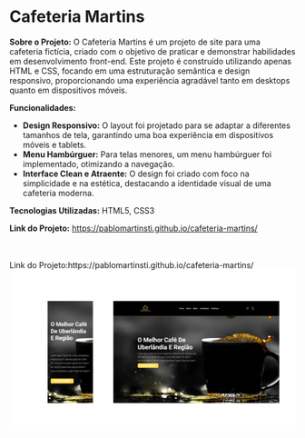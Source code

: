<h1>Cafeteria Martins</h1>
<p><strong>Sobre o Projeto:</strong> O Cafeteria Martins é um projeto de site para uma cafeteria fictícia, criado com o objetivo de praticar e demonstrar habilidades em desenvolvimento front-end. Este projeto é construído utilizando apenas HTML e CSS, focando em uma estruturação semântica e design responsivo, proporcionando uma experiência agradável tanto em desktops quanto em dispositivos móveis.</p>
<p><strong>Funcionalidades:</strong></p>
<ul>
    <li><strong>Design Responsivo:</strong> O layout foi projetado para se adaptar a diferentes tamanhos de tela, garantindo uma boa experiência em dispositivos móveis e tablets.</li>
    <li><strong>Menu Hambúrguer:</strong> Para telas menores, um menu hambúrguer foi implementado, otimizando a navegação.</li>
    <li><strong>Interface Clean e Atraente:</strong> O design foi criado com foco na simplicidade e na estética, destacando a identidade visual de uma cafeteria moderna.</li>
</ul>
<p><strong>Tecnologias Utilizadas:</strong> HTML5, CSS3</p>
<p><strong>Link do Projeto:</strong> <a href="https://pablomartinsti.github.io/cafeteria-martins/" target="_blank">https://pablomartinsti.github.io/cafeteria-martins/</a></p>


<br>
<br>
Link do Projeto:https://pablomartinsti.github.io/cafeteria-martins/


<img src = "https://github.com/pablomartinsti/cafeteria-martins/blob/main/assets/computer.png">

